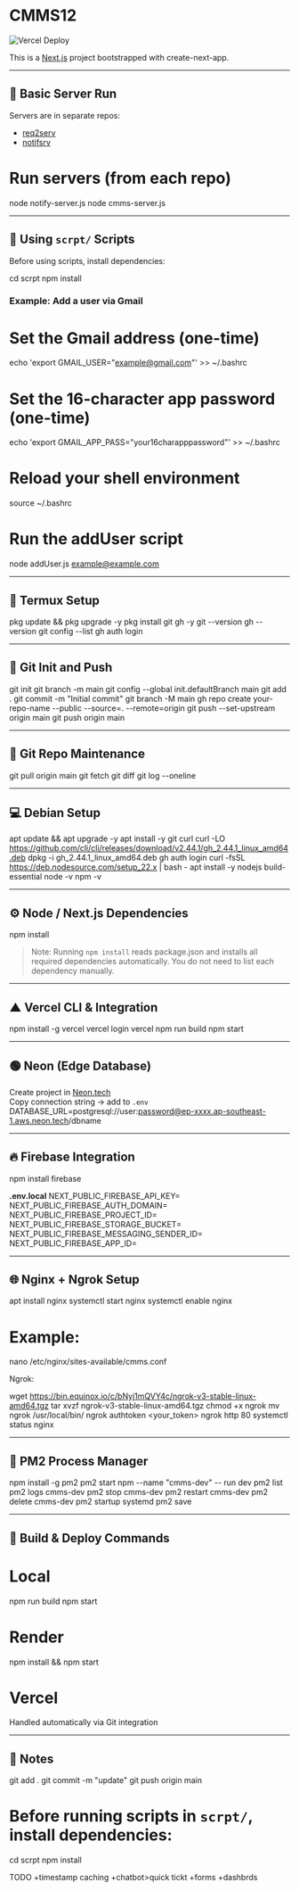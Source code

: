 # CMMS12  
![Vercel Deploy](https://deploy-badge.vercel.app/vercel/cmms12?st)

This is a [Next.js](https://nextjs.org) project bootstrapped with create-next-app.

---

## 🧩 Basic Server Run

Servers are in separate repos:  
- [req2serv](https://github.com/allnovice/req2serv.git)  
- [notifsrv](https://github.com/allnovice/notifsrv.git)  

# Run servers (from each repo)
node notify-server.js
node cmms-server.js

---

## 📂 Using `scrpt/` Scripts

Before using scripts, install dependencies:

cd scrpt
npm install

### Example: Add a user via Gmail

# Set the Gmail address (one-time)
echo 'export GMAIL_USER="example@gmail.com"' >> ~/.bashrc

# Set the 16-character app password (one-time)
echo 'export GMAIL_APP_PASS="your16charapppassword"' >> ~/.bashrc

# Reload your shell environment
source ~/.bashrc

# Run the addUser script
node addUser.js example@example.com

---

## 📱 Termux Setup

pkg update && pkg upgrade -y
pkg install git gh -y
git --version
gh --version
git config --list
gh auth login

---

## 🌿 Git Init and Push

git init
git branch -m main
git config --global init.defaultBranch main
git add .
git commit -m "Initial commit"
git branch -M main
gh repo create your-repo-name --public --source=. --remote=origin
git push --set-upstream origin main
git push origin main

---

## 🔁 Git Repo Maintenance

git pull origin main
git fetch
git diff
git log --oneline

---

## 💻 Debian Setup

apt update && apt upgrade -y
apt install -y git curl
curl -LO https://github.com/cli/cli/releases/download/v2.44.1/gh_2.44.1_linux_amd64.deb
dpkg -i gh_2.44.1_linux_amd64.deb
gh auth login
curl -fsSL https://deb.nodesource.com/setup_22.x | bash -
apt install -y nodejs build-essential
node -v
npm -v

---

## ⚙️ Node / Next.js Dependencies

npm install

> Note: Running `npm install` reads package.json and installs all required dependencies automatically. You do not need to list each dependency manually.

---

## ▲ Vercel CLI & Integration

npm install -g vercel
vercel login
vercel
npm run build
npm start

---

## 🟢 Neon (Edge Database)

Create project in [Neon.tech](https://neon.tech)  
Copy connection string → add to `.env`  
DATABASE_URL=postgresql://user:password@ep-xxxx.ap-southeast-1.aws.neon.tech/dbname

---

## 🔥 Firebase Integration

npm install firebase

**.env.local**
NEXT_PUBLIC_FIREBASE_API_KEY=
NEXT_PUBLIC_FIREBASE_AUTH_DOMAIN=
NEXT_PUBLIC_FIREBASE_PROJECT_ID=
NEXT_PUBLIC_FIREBASE_STORAGE_BUCKET=
NEXT_PUBLIC_FIREBASE_MESSAGING_SENDER_ID=
NEXT_PUBLIC_FIREBASE_APP_ID=

---

## 🌐 Nginx + Ngrok Setup

apt install nginx
systemctl start nginx
systemctl enable nginx
# Example:
nano /etc/nginx/sites-available/cmms.conf

Ngrok:

wget https://bin.equinox.io/c/bNyj1mQVY4c/ngrok-v3-stable-linux-amd64.tgz
tar xvzf ngrok-v3-stable-linux-amd64.tgz
chmod +x ngrok
mv ngrok /usr/local/bin/
ngrok authtoken <your_token>
ngrok http 80
systemctl status nginx

---

## 🧠 PM2 Process Manager

npm install -g pm2
pm2 start npm --name "cmms-dev" -- run dev
pm2 list
pm2 logs cmms-dev
pm2 stop cmms-dev
pm2 restart cmms-dev
pm2 delete cmms-dev
pm2 startup systemd
pm2 save

---

## 🧱 Build & Deploy Commands

# Local
npm run build
npm start

# Render
npm install && npm start

# Vercel
Handled automatically via Git integration

---

## 🧾 Notes

git add .
git commit -m "update"
git push origin main

# Before running scripts in `scrpt/`, install dependencies:
cd scrpt
npm install

TODO
+timestamp caching
+chatbot>quick tickt
+forms
+dashbrds

